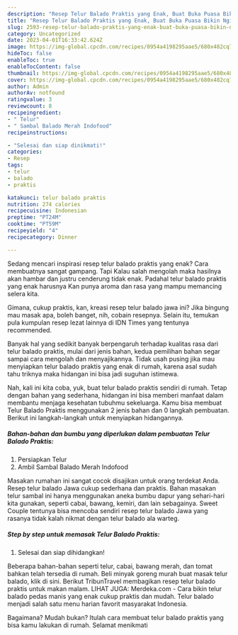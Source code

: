 ```yaml
---
description: "Resep Telur Balado Praktis yang Enak, Buat Buka Puasa Bikin Ngiler"
title: "Resep Telur Balado Praktis yang Enak, Buat Buka Puasa Bikin Ngiler"
slug: 2593-resep-telur-balado-praktis-yang-enak-buat-buka-puasa-bikin-ngiler
category: Uncategorized
date: 2023-04-01T16:33:42.624Z
image: https://img-global.cpcdn.com/recipes/0954a4198295aae5/680x482cq70/telur-balado-praktis-foto-resep-utama.jpg
hideToc: false
enableToc: true
enableTocContent: false
thumbnail: https://img-global.cpcdn.com/recipes/0954a4198295aae5/680x482cq70/telur-balado-praktis-foto-resep-utama.jpg
cover: https://img-global.cpcdn.com/recipes/0954a4198295aae5/680x482cq70/telur-balado-praktis-foto-resep-utama.jpg
author: Admin
authorAv: notfound
ratingvalue: 3
reviewcount: 8
recipeingredient:
- " Telur"
- " Sambal Balado Merah Indofood"
recipeinstructions:

- "Selesai dan siap dinikmati!"
categories:
- Resep
tags:
- telur
- balado
- praktis

katakunci: telur balado praktis 
nutrition: 274 calories
recipecuisine: Indonesian
preptime: "PT24M"
cooktime: "PT59M"
recipeyield: "4"
recipecategory: Dinner

---
```



Sedang mencari inspirasi resep telur balado praktis yang enak? Cara membuatnya sangat gampang. Tapi Kalau salah mengolah maka hasilnya akan hambar dan justru cenderung tidak enak. Padahal telur balado praktis yang enak harusnya Kan punya aroma dan rasa yang mampu memancing selera kita.


Gimana, cukup praktis, kan, kreasi resep telur balado jawa ini? Jika bingung mau masak apa, boleh banget, nih, cobain resepnya. Selain itu, temukan pula kumpulan resep lezat lainnya di IDN Times yang tentunya recommended.

Banyak hal yang sedikit banyak berpengaruh terhadap kualitas rasa dari telur balado praktis, mulai dari jenis bahan, kedua pemilihan bahan segar sampai cara mengolah dan menyajikannya. Tidak usah pusing jika mau menyiapkan telur balado praktis yang enak di rumah, karena asal sudah tahu triknya maka hidangan ini bisa jadi suguhan istimewa.


Nah, kali ini kita coba, yuk, buat telur balado praktis sendiri di rumah. Tetap dengan bahan yang sederhana, hidangan ini bisa memberi manfaat dalam membantu menjaga kesehatan tubuhmu sekeluarga. Kamu bisa membuat Telur Balado Praktis menggunakan 2 jenis bahan dan 0 langkah pembuatan. Berikut ini langkah-langkah untuk menyiapkan hidangannya.

<!--inarticleads1-->

##### Bahan-bahan dan bumbu yang diperlukan dalam pembuatan Telur Balado Praktis:

1. Persiapkan  Telur
1. Ambil  Sambal Balado Merah Indofood


Masakan rumahan ini sangat cocok disajikan untuk orang terdekat Anda. Resep telur balado Jawa cukup sederhana dan praktis. Bahan masakan telur sambal ini hanya menggunakan aneka bumbu dapur yang sehari-hari kita gunakan, seperti cabai, bawang, kemiri, dan lain sebagainya. Sweet Couple tentunya bisa mencoba sendiri resep telur balado Jawa yang rasanya tidak kalah nikmat dengan telur balado ala warteg. 

<!--inarticleads2-->

##### Step by step untuk memasak Telur Balado Praktis:


1. Selesai dan siap dihidangkan!

Beberapa bahan-bahan seperti telur, cabai, bawang merah, dan tomat bahkan telah tersedia di rumah. Beli minyak goreng murah buat masak telur balado, klik di sini. Berikut TribunTravel membagikan resep telur balado praktis untuk makan malam. LIHAT JUGA: Merdeka.com - Cara bikin telur balado pedas manis yang enak cukup praktis dan mudah. Telur balado menjadi salah satu menu harian favorit masyarakat Indonesia. 

Bagaimana? Mudah bukan? Itulah cara membuat telur balado praktis yang bisa kamu lakukan di rumah. Selamat menikmati
